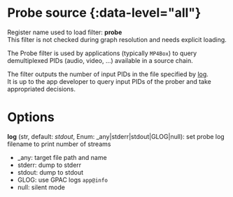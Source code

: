 <!-- automatically generated - do not edit, patch gpac/applications/gpac/gpac.c -->

# Probe source  {:data-level="all"}  
  
Register name used to load filter: __probe__  
This filter is not checked during graph resolution and needs explicit loading.  
  
The Probe filter is used by applications (typically `MP4Box`) to query demultiplexed PIDs (audio, video, ...) available in a source chain.  
  
The filter outputs the number of input PIDs in the file specified by [log](#log).  
It is up to the app developer to query input PIDs of the prober and take appropriated decisions.  
  

# Options    
  
<a id="log">__log__</a> (str, default: _stdout_, Enum: _any|stderr|stdout|GLOG|null): set probe log filename to print number of streams  

- _any: target file path and name  
- stderr: dump to stderr  
- stdout: dump to stdout  
- GLOG: use GPAC logs `app@info`  
- null: silent mode  
  
  
